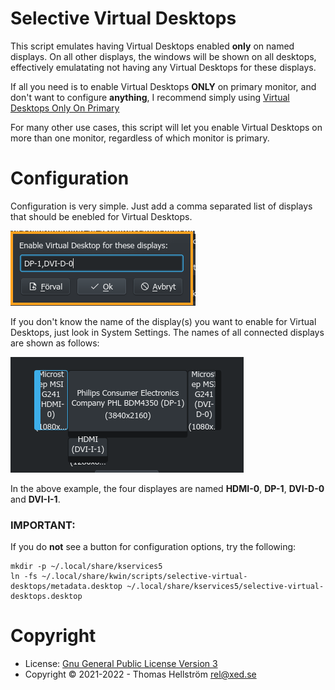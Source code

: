 Selective Virtual Desktops
==========================

This script emulates having Virtual Desktops enabled __only__ on named displays. On all other displays, the windows will be shown on all desktops, effectively emulatating not having any Virtual Desktops for these displays.

If all you need is to enable Virtual Desktops __ONLY__ on primary monitor, and don't want to configure __anything__, I recommend simply using [Virtual Desktops Only On Primary](https://github.com/wsdfhjxc/kwin-scripts/tree/master/virtual-desktops-only-on-primary)

For many other use cases, this script will let you enable Virtual Desktops on more than one monitor, regardless of which monitor is primary. 

Configuration
=============
Configuration is very simple. Just add a comma separated list of displays that should be enebled for Virtual Desktops.

![Configuration](assets/images/config.png)

If you don't know the name of the display(s) you want to enable for Virtual Desktops, just look in System Settings. The names of all connected displays are shown as follows:

![Displays](assets/images/displays.png)

In the above example, the four displayes are named __HDMI-0__, __DP-1__, __DVI-D-0__ and __DVI-I-1__.

### IMPORTANT:

If you do __not__ see a button for configuration options, try the following:
```
mkdir -p ~/.local/share/kservices5
ln -fs ~/.local/share/kwin/scripts/selective-virtual-desktops/metadata.desktop ~/.local/share/kservices5/selective-virtual-desktops.desktop 
```

Copyright
=========
- License: [Gnu General Public License Version 3](LICENSE.md)
- Copyright &copy; 2021-2022 - Thomas Hellström <rel@xed.se>

